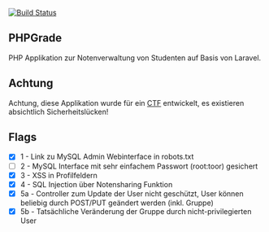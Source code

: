 [![Build Status](https://travis-ci.com/Kaeltis/sse.svg?token=7yrSFvKqhWLXN9sFnDmv&branch=master)](https://travis-ci.com/Kaeltis/sse)

## PHPGrade
PHP Applikation zur Notenverwaltung von Studenten auf Basis von Laravel.

## Achtung
Achtung, diese Applikation wurde für ein [CTF](https://de.wikipedia.org/wiki/Capture_the_Flag#Computersicherheit) entwickelt, es existieren absichtlich Sicherheitslücken!

## Flags
- [x] 1 - Link zu MySQL Admin Webinterface in robots.txt
- [ ] 2 - MySQL Interface mit sehr einfachem Passwort (root:toor) gesichert
- [x] 3 - XSS in Profilfeldern
- [x] 4 - SQL Injection über Notensharing Funktion
- [x] 5a - Controller zum Update der User nicht geschützt, User können beliebig durch POST/PUT geändert werden (inkl. Gruppe)
- [x] 5b - Tatsächliche Veränderung der Gruppe durch nicht-privilegierten User